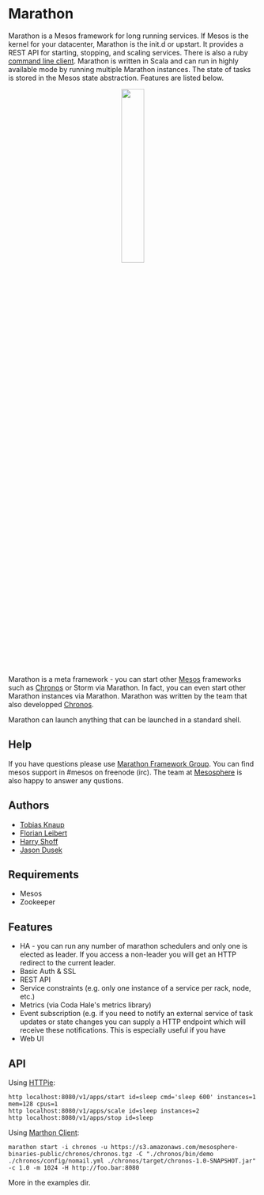 # Marathon

Marathon is a Mesos framework for long running services. If Mesos is the kernel for your datacenter, Marathon is the init.d or upstart.
It provides a REST API for starting, stopping, and scaling services. There is also a ruby [command line client](https://github.com/mesosphere/marathon_client).
Marathon is written in Scala and can run in highly available mode by running multiple Marathon instances. The state of tasks is stored in the Mesos state abstraction. Features are listed below.

<p align="center">
  <img src="http://www.jeremyscottadidas-wings.co.uk/images/Adidas-Jeremy-Scott-Wing-Shoes-2-0-Gold-Sneakers.jpg" width="30%" height="30%">
</p>

Marathon is a meta framework - you can start other [Mesos][Mesos] frameworks such as [Chronos][Chronos] or Storm via Marathon. In fact, you can even
start other Marathon instances via Marathon. Marathon was written by the team that also developped [Chronos][Chronos].

Marathon can launch anything that can be launched in a standard shell.

## Help

If you have questions please use [Marathon Framework Group](https://groups.google.com/forum/?hl=en#!forum/marathon-framework).
You can find mesos support in #mesos on freenode (irc). The team at [Mesosphere](https://mesosphe.re) is also happy to answer any qustions.

## Authors

* [Tobias Knaup](https://github.com/guenter)
* [Florian Leibert](https://github.com/florianleibert)
* [Harry Shoff](https://github.com/hshoff)
* [Jason Dusek](https://github.com/solidsnack)

## Requirements

* Mesos
* Zookeeper

## Features

* HA - you can run any number of marathon schedulers and only one is elected as leader. If you access a non-leader you will get an HTTP redirect to the current leader.
* Basic Auth & SSL
* REST API
* Service constraints (e.g. only one instance of a service per rack, node, etc.)
* Metrics (via Coda Hale's metrics library)
* Event subscription (e.g. if you need to notify an external service of task updates or state changes you can supply a HTTP endpoint which will receive these notifications. This is especially useful if you have 
* Web UI

## API

Using [HTTPie](http://httpie.org):

    http localhost:8080/v1/apps/start id=sleep cmd='sleep 600' instances=1 mem=128 cpus=1
    http localhost:8080/v1/apps/scale id=sleep instances=2
    http localhost:8080/v1/apps/stop id=sleep

Using [Marthon Client](https://github.com/mesosphere/marathon_client):

    marathon start -i chronos -u https://s3.amazonaws.com/mesosphere-binaries-public/chronos/chronos.tgz -C "./chronos/bin/demo ./chronos/config/nomail.yml ./chronos/target/chronos-1.0-SNAPSHOT.jar" -c 1.0 -m 1024 -H http://foo.bar:8080

More in the examples dir.



[Chronos]: https://raw.github.com/airbnb/chronos "Airbnb's Chronos"
[Mesos]: http://incubator.apache.org/mesos/ "Apache Mesos"
